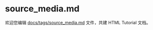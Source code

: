 source_media.md
===

欢迎您编辑 <a target="__blank" href="https://github.com/jaywcjlove/html-tutorial/blob/main/docs/tags/source_media.md">docs/tags/source_media.md</a> 文件，共建 HTML Tutorial 文档。